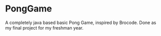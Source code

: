 # PongGame
A completely java based basic Pong Game, inspired by Brocode.
Done as my final project for my freshman year.
